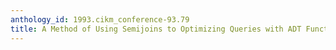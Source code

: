 ```yaml
---
anthology_id: 1993.cikm_conference-93.79
title: A Method of Using Semijoins to Optimizing Queries with ADT Functions
---
```

